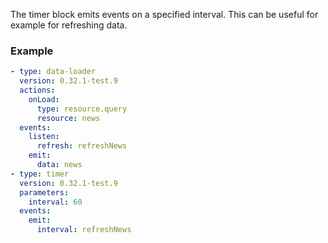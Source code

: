 The timer block emits events on a specified interval. This can be useful for example for refreshing
data.

### Example

```yaml
- type: data-loader
  version: 0.32.1-test.9
  actions:
    onLoad:
      type: resource.query
      resource: news
  events:
    listen:
      refresh: refreshNews
    emit:
      data: news
- type: timer
  version: 0.32.1-test.9
  parameters:
    interval: 60
  events:
    emit:
      interval: refreshNews
```
